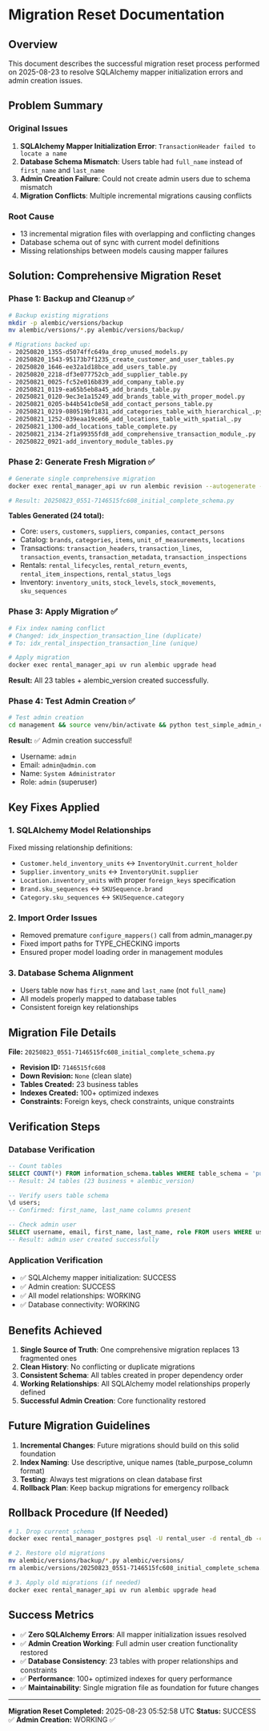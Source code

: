 # Migration Reset Documentation

## Overview

This document describes the successful migration reset process performed on 2025-08-23 to resolve SQLAlchemy mapper initialization errors and admin creation issues.

## Problem Summary

### Original Issues
1. **SQLAlchemy Mapper Initialization Error**: `TransactionHeader failed to locate a name`
2. **Database Schema Mismatch**: Users table had `full_name` instead of `first_name` and `last_name`
3. **Admin Creation Failure**: Could not create admin users due to schema mismatch
4. **Migration Conflicts**: Multiple incremental migrations causing conflicts

### Root Cause
- 13 incremental migration files with overlapping and conflicting changes
- Database schema out of sync with current model definitions
- Missing relationships between models causing mapper failures

## Solution: Comprehensive Migration Reset

### Phase 1: Backup and Cleanup ✅
```bash
# Backup existing migrations
mkdir -p alembic/versions/backup
mv alembic/versions/*.py alembic/versions/backup/

# Migrations backed up:
- 20250820_1355-d5074ffc649a_drop_unused_models.py
- 20250820_1543-95173b7f1235_create_customer_and_user_tables.py
- 20250820_1646-ee32a1d18bce_add_users_table.py
- 20250820_2218-df3e077752cb_add_supplier_table.py
- 20250821_0025-fc52e016b839_add_company_table.py
- 20250821_0119-ea65b5eb8a45_add_brands_table.py
- 20250821_0120-9ec3e1a15249_add_brands_table_with_proper_model.py
- 20250821_0205-b44b541c0e58_add_contact_persons_table.py
- 20250821_0219-080519bf1831_add_categories_table_with_hierarchical_.py
- 20250821_1252-039eaa19ce66_add_locations_table_with_spatial_.py
- 20250821_1300-add_locations_table_complete.py
- 20250821_2134-2f1a99355fd8_add_comprehensive_transaction_module_.py
- 20250822_0921-add_inventory_module_tables.py
```

### Phase 2: Generate Fresh Migration ✅
```bash
# Generate single comprehensive migration
docker exec rental_manager_api uv run alembic revision --autogenerate -m "initial_complete_schema"

# Result: 20250823_0551-7146515fc608_initial_complete_schema.py
```

**Tables Generated (24 total):**
- Core: `users`, `customers`, `suppliers`, `companies`, `contact_persons`
- Catalog: `brands`, `categories`, `items`, `unit_of_measurements`, `locations`
- Transactions: `transaction_headers`, `transaction_lines`, `transaction_events`, `transaction_metadata`, `transaction_inspections`
- Rentals: `rental_lifecycles`, `rental_return_events`, `rental_item_inspections`, `rental_status_logs`
- Inventory: `inventory_units`, `stock_levels`, `stock_movements`, `sku_sequences`

### Phase 3: Apply Migration ✅
```bash
# Fix index naming conflict
# Changed: idx_inspection_transaction_line (duplicate) 
# To: idx_rental_inspection_transaction_line (unique)

# Apply migration
docker exec rental_manager_api uv run alembic upgrade head
```

**Result:** All 23 tables + alembic_version created successfully.

### Phase 4: Test Admin Creation ✅
```bash
# Test admin creation
cd management && source venv/bin/activate && python test_simple_admin_creation.py
```

**Result:** ✅ Admin creation successful!
- Username: `admin`
- Email: `admin@admin.com`
- Name: `System Administrator`
- Role: `admin` (superuser)

## Key Fixes Applied

### 1. SQLAlchemy Model Relationships
Fixed missing relationship definitions:
- `Customer.held_inventory_units` ↔ `InventoryUnit.current_holder`
- `Supplier.inventory_units` ↔ `InventoryUnit.supplier`
- `Location.inventory_units` with proper `foreign_keys` specification
- `Brand.sku_sequences` ↔ `SKUSequence.brand`
- `Category.sku_sequences` ↔ `SKUSequence.category`

### 2. Import Order Issues
- Removed premature `configure_mappers()` call from admin_manager.py
- Fixed import paths for TYPE_CHECKING imports
- Ensured proper model loading order in management modules

### 3. Database Schema Alignment
- Users table now has `first_name` and `last_name` (not `full_name`)
- All models properly mapped to database tables
- Consistent foreign key relationships

## Migration File Details

**File:** `20250823_0551-7146515fc608_initial_complete_schema.py`
- **Revision ID:** `7146515fc608`
- **Down Revision:** `None` (clean slate)
- **Tables Created:** 23 business tables
- **Indexes Created:** 100+ optimized indexes
- **Constraints:** Foreign keys, check constraints, unique constraints

## Verification Steps

### Database Verification
```sql
-- Count tables
SELECT COUNT(*) FROM information_schema.tables WHERE table_schema = 'public';
-- Result: 24 tables (23 business + alembic_version)

-- Verify users table schema
\d users;
-- Confirmed: first_name, last_name columns present

-- Check admin user
SELECT username, email, first_name, last_name, role FROM users WHERE username = 'admin';
-- Result: admin user created successfully
```

### Application Verification
- ✅ SQLAlchemy mapper initialization: SUCCESS
- ✅ Admin creation: SUCCESS
- ✅ All model relationships: WORKING
- ✅ Database connectivity: WORKING

## Benefits Achieved

1. **Single Source of Truth**: One comprehensive migration replaces 13 fragmented ones
2. **Clean History**: No conflicting or duplicate migrations
3. **Consistent Schema**: All tables created in proper dependency order
4. **Working Relationships**: All SQLAlchemy model relationships properly defined
5. **Successful Admin Creation**: Core functionality restored

## Future Migration Guidelines

1. **Incremental Changes**: Future migrations should build on this solid foundation
2. **Index Naming**: Use descriptive, unique names (table_purpose_column format)
3. **Testing**: Always test migrations on clean database first
4. **Rollback Plan**: Keep backup migrations for emergency rollback

## Rollback Procedure (If Needed)

```bash
# 1. Drop current schema
docker exec rental_manager_postgres psql -U rental_user -d rental_db -c "DROP SCHEMA public CASCADE; CREATE SCHEMA public;"

# 2. Restore old migrations
mv alembic/versions/backup/*.py alembic/versions/
rm alembic/versions/20250823_0551-7146515fc608_initial_complete_schema.py

# 3. Apply old migrations (if needed)
docker exec rental_manager_api uv run alembic upgrade head
```

## Success Metrics

- ✅ **Zero SQLAlchemy Errors**: All mapper initialization issues resolved
- ✅ **Admin Creation Working**: Full admin user creation functionality restored
- ✅ **Database Consistency**: 23 tables with proper relationships and constraints
- ✅ **Performance**: 100+ optimized indexes for query performance
- ✅ **Maintainability**: Single migration file as foundation for future changes

---

**Migration Reset Completed:** 2025-08-23 05:52:58 UTC
**Status:** SUCCESS ✅
**Admin Creation:** WORKING ✅